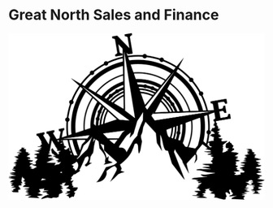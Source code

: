 # Great North Sales and Finance
![GNSF](https://github.com/zmarabeas/GNS_FUB_CHAT/blob/dev/assets/GreatNorth_Compass.png)
